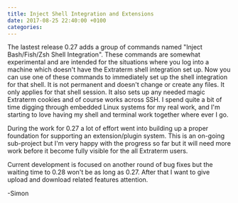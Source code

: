 ```yaml
---
title: Inject Shell Integration and Extensions
date: 2017-08-25 22:40:00 +0100
categories:
---
```

The lastest release 0.27 adds a group of commands named "Inject Bash/Fish/Zsh Shell Integration". These commands are somewhat experimental and are intended for the situations where you log into a machine which doesn't have the Extraterm shell integration set up. Now you can use one of these commands to immediately set up the shell integration for that shell. It is not permanent and doesn't change or create any files. It only applies for that shell session. It also sets up any needed magic Extraterm cookies and of course works across SSH. I spend quite a bit of time digging through embedded Linux systems for my real work, and I'm starting to love having my shell and terminal work together where ever I go.

During the work for 0.27 a lot of effort went into building up a proper foundation for supporting an extension/plugin system. This is an on-going sub-project but I'm very happy with the progress so far but it will need more work before it become fully visible for the all Extraterm users.

Current development is focused on another round of bug fixes but the waiting time to 0.28 won't be as long as 0.27. After that I want to give upload and download related features attention.

-Simon
